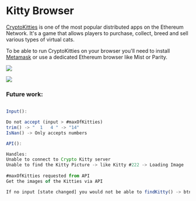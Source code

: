 # Kitty Browser

[CryptoKitties](http://cryptokitties.co) is one of the most popular distributed apps on the Ethereum Network. It's a game that allows players to purchase, collect, breed and sell various types of virtual cats.

To be able to run CryptoKitties on your browser you'll need to install [Metamask](http://metamask.io/) or use a dedicated Ethereum browser like Mist or Parity.

![](https://i.imgur.com/FcIPrMw.gif)



![](https://i.imgur.com/noPumHu.gif)

### Future work:

```Javascript

Input():

Do not accept (input > #maxOfKitties) 
trim() -> "  1   4 " -> "14"
IsNan() -> Only accepts numbers

API():

Handles:
Unable to connect to Crypto Kitty server
Unable to find the Kitty Picture -> like Kitty #222 -> Loading Image
      
#maxOfKitties requested from API
Get the images of the Kitties via API 

If no input [state changed] you would not be able to findKitty() -> btn disable.
```

